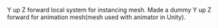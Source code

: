 Y up Z forward local system for instancing mesh.
Made a dummy Y up Z forward for animation mesh(mesh used with animator in Unity).